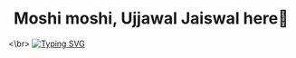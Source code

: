 <h1 align="center">Moshi moshi, Ujjawal Jaiswal here👋 </h1><\br>
<a href="https://git.io/typing-svg"><img src="https://readme-typing-svg.demolab.com?font=Roboto+Slab&pause=1000&color=F7D509&background=17A8AC39&center=true&vCenter=true&width=435&lines=A+lot+to+learn+I+have;Lot+to+earn+i+got" alt="Typing SVG" /></a>


<!--
**Ujjawal0204/Ujjawal0204** is a ✨ _special_ ✨ repository because its `README.md` (this file) appears on your GitHub profile.

Here are some ideas to get you started:

- 🔭 I’m currently working on ...
- 🌱 I’m currently learning ...
- 👯 I’m looking to collaborate on ...
- 🤔 I’m looking for help with ...
- 💬 Ask me about ...
- 📫 How to reach me: ...
- 😄 Pronouns: ...
- ⚡ Fun fact: ...
-->
